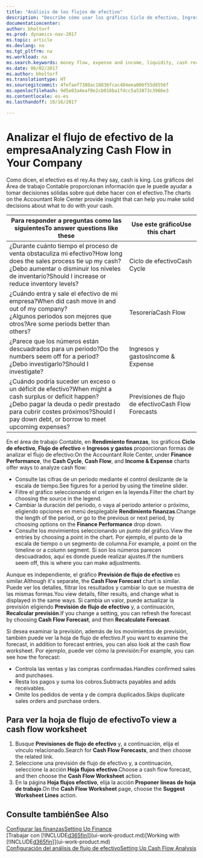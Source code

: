 ```yaml
---
title: "Análisis de los flujos de efectivo"
description: "Describe cómo usar los gráficos Ciclo de efectivo, Ingresos y gastos, Flujo de efectivo y Previsión de flujo de efectivo para analizar el flujo de dinero de entrada y salida pasado y futuro de su empresa."
documentationcenter: 
author: bholtorf
ms.prod: dynamics-nav-2017
ms.topic: article
ms.devlang: na
ms.tgt_pltfrm: na
ms.workload: na
ms.search.keywords: money flow, expense and income, liquidity, cash receipts minus cash payments, Cartera
ms.date: 06/02/2017
ms.author: bholtorf
ms.translationtype: HT
ms.sourcegitcommit: 4fefaef7380ac10836fcac404eea006f55d8556f
ms.openlocfilehash: 9d5e83a4eaf0e2cb016ba1fdcc5a53873c3966e3
ms.contentlocale: es-es
ms.lasthandoff: 10/16/2017

---
```

# <a name="analyzing-cash-flow-in-your-company"></a><span data-ttu-id="eadf0-103">Analizar el flujo de efectivo de la empresa</span><span class="sxs-lookup"><span data-stu-id="eadf0-103">Analyzing Cash Flow in Your Company</span></span>
<span data-ttu-id="eadf0-104">Como dicen, el efectivo es el rey.</span><span class="sxs-lookup"><span data-stu-id="eadf0-104">As they say, cash is king.</span></span> <span data-ttu-id="eadf0-105">Los gráficos del Área de trabajo Contable proporcionan información que le puede ayudar a tomar decisiones sólidas sobre qué debe hacer con el efectivo.</span><span class="sxs-lookup"><span data-stu-id="eadf0-105">The charts on the Accountant Role Center provide insight that can help you make solid decisions about what to do with your cash.</span></span>  

| <span data-ttu-id="eadf0-106">Para responder a preguntas como las siguientes</span><span class="sxs-lookup"><span data-stu-id="eadf0-106">To answer questions like these</span></span> | <span data-ttu-id="eadf0-107">Use este gráfico</span><span class="sxs-lookup"><span data-stu-id="eadf0-107">Use this chart</span></span> |
| --- | --- |
| <span data-ttu-id="eadf0-108">¿Durante cuánto tiempo el proceso de venta obstaculiza mi efectivo?</span><span class="sxs-lookup"><span data-stu-id="eadf0-108">How long does the sales process tie up my cash?</span></span></br> <span data-ttu-id="eadf0-109">¿Debo aumentar o disminuir los niveles de inventario?</span><span class="sxs-lookup"><span data-stu-id="eadf0-109">Should I increase or reduce inventory levels?</span></span> |<span data-ttu-id="eadf0-110">Ciclo de efectivo</span><span class="sxs-lookup"><span data-stu-id="eadf0-110">Cash Cycle</span></span> |
| <span data-ttu-id="eadf0-111">¿Cuándo entra y sale el efectivo de mi empresa?</span><span class="sxs-lookup"><span data-stu-id="eadf0-111">When did cash move in and out of my company?</span></span></br> <span data-ttu-id="eadf0-112">¿Algunos periodos son mejores que otros?</span><span class="sxs-lookup"><span data-stu-id="eadf0-112">Are some periods better than others?</span></span> |<span data-ttu-id="eadf0-113">Tesorería</span><span class="sxs-lookup"><span data-stu-id="eadf0-113">Cash Flow</span></span> |
| <span data-ttu-id="eadf0-114">¿Parece que los números están descuadrados para un periodo?</span><span class="sxs-lookup"><span data-stu-id="eadf0-114">Do the numbers seem off for a period?</span></span></br> <span data-ttu-id="eadf0-115">¿Debo investigarlo?</span><span class="sxs-lookup"><span data-stu-id="eadf0-115">Should I investigate?</span></span> |<span data-ttu-id="eadf0-116">Ingresos y gastos</span><span class="sxs-lookup"><span data-stu-id="eadf0-116">Income & Expense</span></span> |
| <span data-ttu-id="eadf0-117">¿Cuándo podría suceder un exceso o un déficit de efectivo?</span><span class="sxs-lookup"><span data-stu-id="eadf0-117">When might a cash surplus or deficit happen?</span></span></br> <span data-ttu-id="eadf0-118">¿Debo pagar la deuda o pedir prestado para cubrir costes próximos?</span><span class="sxs-lookup"><span data-stu-id="eadf0-118">Should I pay down debt, or borrow to meet upcoming expenses?</span></span> |<span data-ttu-id="eadf0-119">Previsiones de flujo de efectivo</span><span class="sxs-lookup"><span data-stu-id="eadf0-119">Cash Flow Forecasts</span></span> |

<span data-ttu-id="eadf0-120">En el área de trabajo Contable, en **Rendimiento finanzas**, los gráficos **Ciclo de efectivo**, **Flujo de efectivo** e **Ingresos y gastos** proporcionan formas de analizar el flujo de efectivo:</span><span class="sxs-lookup"><span data-stu-id="eadf0-120">On the Accountant Role Center, under **Finance Performance**, the **Cash Cycle**, **Cash Flow**, and **Income & Expense** charts offer ways to analyze cash flow:</span></span>  

* <span data-ttu-id="eadf0-121">Consulte las cifras de un periodo mediante el control deslizante de la escala de tiempo.</span><span class="sxs-lookup"><span data-stu-id="eadf0-121">See figures for a period by using the timeline slider.</span></span>  
* <span data-ttu-id="eadf0-122">Filtre el gráfico seleccionando el origen en la leyenda.</span><span class="sxs-lookup"><span data-stu-id="eadf0-122">Filter the chart by choosing the source in the legend.</span></span>  
* <span data-ttu-id="eadf0-123">Cambiar la duración del periodo, o vaya al periodo anterior o próximo, eligiendo opciones en menú desplegable **Rendimiento finanzas**.</span><span class="sxs-lookup"><span data-stu-id="eadf0-123">Change the length of the period, or go to the previous or next period, by choosing options on the **Finance Performance** drop down.</span></span>  
* <span data-ttu-id="eadf0-124">Consulte los movimientos seleccionando un punto del gráfico.</span><span class="sxs-lookup"><span data-stu-id="eadf0-124">View the entries by choosing a point in the chart.</span></span> <span data-ttu-id="eadf0-125">Por ejemplo, el punto de la escala de tiempo o un segmento de columna.</span><span class="sxs-lookup"><span data-stu-id="eadf0-125">For example, a point on the timeline or a column segment.</span></span> <span data-ttu-id="eadf0-126">Si son los números parecen descuadrados, aquí es donde puede realizar ajustes.</span><span class="sxs-lookup"><span data-stu-id="eadf0-126">If the numbers seem off, this is where you can make adjustments.</span></span>  

<span data-ttu-id="eadf0-127">Aunque es independiente, el gráfico **Previsión de flujo de efectivo** es similar.</span><span class="sxs-lookup"><span data-stu-id="eadf0-127">Although it's separate, the **Cash Flow Forecast** chart is similar.</span></span> <span data-ttu-id="eadf0-128">Puede ver los detalles, filtrar los resultados y cambiar lo que se muestra de las mismas formas.</span><span class="sxs-lookup"><span data-stu-id="eadf0-128">You view details, filter results, and change what is displayed in the same ways.</span></span> <span data-ttu-id="eadf0-129">Si cambia un valor, puede actualizar la previsión eligiendo **Previsión de flujo de efectivo** y, a continuación, **Recalcular previsión**.</span><span class="sxs-lookup"><span data-stu-id="eadf0-129">If you change a setting, you can refresh the forecast by choosing **Cash Flow Forecast**, and then **Recalculate Forecast**.</span></span>

<span data-ttu-id="eadf0-130">Si desea examinar la previsión, además de los movimientos de previsión, también puede ver la hoja de flujo de efectivo.</span><span class="sxs-lookup"><span data-stu-id="eadf0-130">If you want to examine the forecast, in addition to forecast entries, you can also look at the cash flow worksheet.</span></span> <span data-ttu-id="eadf0-131">Por ejemplo, puede ver cómo la previsión:</span><span class="sxs-lookup"><span data-stu-id="eadf0-131">For example, you can see how the forecast:</span></span>

* <span data-ttu-id="eadf0-132">Controla las ventas y las compras confirmadas.</span><span class="sxs-lookup"><span data-stu-id="eadf0-132">Handles confirmed sales and purchases.</span></span>  
* <span data-ttu-id="eadf0-133">Resta los pagos y suma los cobros.</span><span class="sxs-lookup"><span data-stu-id="eadf0-133">Subtracts payables and adds receivables.</span></span>  
* <span data-ttu-id="eadf0-134">Omite los pedidos de venta y de compra duplicados.</span><span class="sxs-lookup"><span data-stu-id="eadf0-134">Skips duplicate sales orders and purchase orders.</span></span>  

## <a name="to-view-a-cash-flow-worksheet"></a><span data-ttu-id="eadf0-135">Para ver la hoja de flujo de efectivo</span><span class="sxs-lookup"><span data-stu-id="eadf0-135">To view a cash flow worksheet</span></span>
1. <span data-ttu-id="eadf0-136">Busque **Previsiones de flujo de efectivo** y, a continuación, elija el vínculo relacionado.</span><span class="sxs-lookup"><span data-stu-id="eadf0-136">Search for **Cash Flow Forecasts**, and then choose the related link.</span></span>  
2. <span data-ttu-id="eadf0-137">Seleccione una previsión de flujo de efectivo y, a continuación, seleccione la acción **Hoja flujos efectivo**.</span><span class="sxs-lookup"><span data-stu-id="eadf0-137">Choose a cash flow forecast, and then choose the **Cash Flow Worksheet** action.</span></span>  
3. <span data-ttu-id="eadf0-138">En la página **Hoja flujos efectivo**, elija la acción **Proponer líneas de hoja de trabajo**.</span><span class="sxs-lookup"><span data-stu-id="eadf0-138">On the **Cash Flow Worksheet** page, choose the **Suggest Worksheet Lines** action.</span></span>  

## <a name="see-also"></a><span data-ttu-id="eadf0-139">Consulte también</span><span class="sxs-lookup"><span data-stu-id="eadf0-139">See Also</span></span>
[<span data-ttu-id="eadf0-140">Configurar las finanzas</span><span class="sxs-lookup"><span data-stu-id="eadf0-140">Setting Up Finance</span></span>](finance-setup-finance.md)  
<span data-ttu-id="eadf0-141">[Trabajar con [!INCLUDE[d365fin](includes/d365fin_md.md)]](ui-work-product.md)</span><span class="sxs-lookup"><span data-stu-id="eadf0-141">[Working with [!INCLUDE[d365fin](includes/d365fin_md.md)]](ui-work-product.md)</span></span>  
[<span data-ttu-id="eadf0-142">Configuración del análisis de flujo de efectivo</span><span class="sxs-lookup"><span data-stu-id="eadf0-142">Setting Up Cash Flow Analysis</span></span>](finance-setup-cash-flow-analyses.md)  

